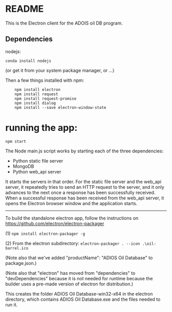 # README

This is the Electron client for the ADOIS oil DB program.

## Dependencies

nodejs:

```
conda install nodejs
```

(or get it from your system package manager, or ...)

Then a few things installed with npm:

```
    npm install electron
    npm install request
    npm install request-promise
    npm install dialog
	npm install --save electron-window-state
```

# running the app:

```
npm start
```

The Node main.js script works by starting each of the three dependencies:

* Python static file server
* MongoDB
* Python web_api server

It starts the servers in that order. For the static file server and the web_api server, it repeatedly tries to send an HTTP request to the server, and it only advances to the next once a response has been successfully received. When a successful response has been received from the web_api server, it opens the Electron browser window and the application starts.

----------------

To build the standalone electron app, follow the instructions on https://github.com/electron/electron-packager

(1) `npm install electron-packager -g`

(2) From the electron subdirectory: `electron-packager . --icon .\oil-barrel.ico`

(Note also that we've added "productName": "ADIOS Oil Database" to package.json.)

(Note also that "electron" has moved from "dependencies" to "devDependencies" because it is not needed for runtime because the builder uses a pre-made version of electron for distribution.)

This creates the folder ADIOS Oil Database-win32-x64 in the electron directory, which contains ADIOS Oil Database.exe and the files needed to run it.
